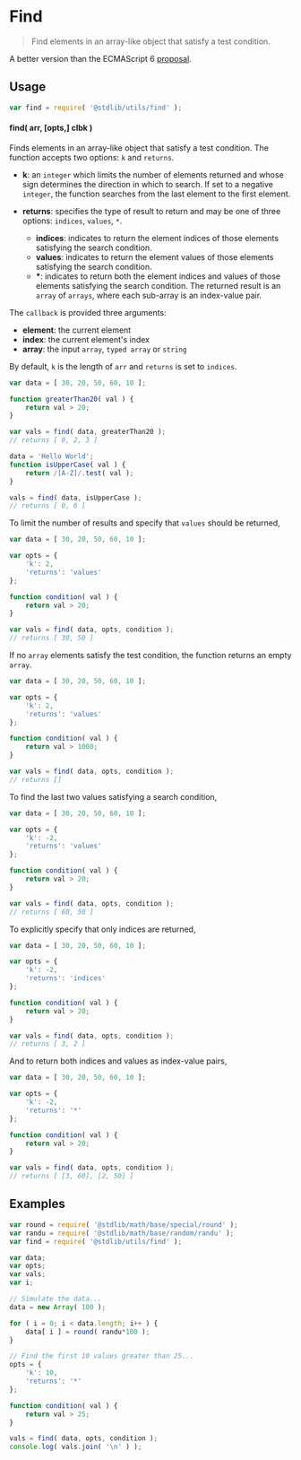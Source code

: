 # Find

> Find elements in an array-like object that satisfy a test condition.

A better version than the ECMAScript 6 [proposal][find-proposal].


<section class="usage">

## Usage

``` javascript
var find = require( '@stdlib/utils/find' );
```

#### find( arr, \[opts,\] clbk )

Finds elements in an array-like object that satisfy a test condition. The function accepts two options: `k` and `returns`.

* 	__k__: an `integer` which limits the number of elements returned and whose sign determines the direction in which to search. If set to a negative `integer`, the function searches from the last element to the first element.

* 	__returns__: specifies the type of result to return and may be one of three options: `indices`, `values`, `*`.
    - 	__indices__: indicates to return the element indices of those elements satisfying the search condition.
    - 	__values__: indicates to return the element values of those elements satisfying the search condition.
    -	__*__: indicates to return both the element indices and values of those elements satisfying the search condition. The returned result is an `array` of `arrays`, where each sub-array is an index-value pair.

The `callback` is provided three arguments:
*	__element__: the current element
*	__index__: the current element's index
*	__array__: the input `array`, `typed array` or `string`

By default, `k` is the length of `arr` and `returns` is set to `indices`.

``` javascript
var data = [ 30, 20, 50, 60, 10 ];

function greaterThan20( val ) {
    return val > 20;
}

var vals = find( data, greaterThan20 );
// returns [ 0, 2, 3 ]

data = 'Hello World';
function isUpperCase( val ) {
    return /[A-Z]/.test( val );
}

vals = find( data, isUpperCase );
// returns [ 0, 6 ]
```

To limit the number of results and specify that `values` should be returned,


``` javascript
var data = [ 30, 20, 50, 60, 10 ];

var opts = {
    'k': 2,
    'returns': 'values'
};

function condition( val ) {
    return val > 20;
}

var vals = find( data, opts, condition );
// returns [ 30, 50 ]
```

If no `array` elements satisfy the test condition, the function returns an empty `array`.

``` javascript
var data = [ 30, 20, 50, 60, 10 ];

var opts = {
    'k': 2,
    'returns': 'values'
};

function condition( val ) {
    return val > 1000;
}

var vals = find( data, opts, condition );
// returns []
```

To find the last two values satisfying a search condition,

``` javascript
var data = [ 30, 20, 50, 60, 10 ];

var opts = {
    'k': -2,
    'returns': 'values'
};

function condition( val ) {
    return val > 20;
}

var vals = find( data, opts, condition );
// returns [ 60, 50 ]
```

To explicitly specify that only indices are returned,

``` javascript
var data = [ 30, 20, 50, 60, 10 ];

var opts = {
    'k': -2,
    'returns': 'indices'
};

function condition( val ) {
    return val > 20;
}

var vals = find( data, opts, condition );
// returns [ 3, 2 ]
```

And to return both indices and values as index-value pairs,

``` javascript
var data = [ 30, 20, 50, 60, 10 ];

var opts = {
    'k': -2,
    'returns': '*'
};

function condition( val ) {
    return val > 20;
}

var vals = find( data, opts, condition );
// returns [ [3, 60], [2, 50] ]
```

<!-- </usage> -->


<section class="examples">

## Examples

``` javascript
var round = require( '@stdlib/math/base/special/round' );
var randu = require( '@stdlib/math/base/random/randu' );
var find = require( '@stdlib/utils/find' );

var data;
var opts;
var vals;
var i;

// Simulate the data...
data = new Array( 100 );

for ( i = 0; i < data.length; i++ ) {
    data[ i ] = round( randu*100 );
}

// Find the first 10 values greater than 25...
opts = {
    'k': 10,
    'returns': '*'
};

function condition( val ) {
    return val > 25;
}

vals = find( data, opts, condition );
console.log( vals.join( '\n' ) );
```

<!-- </examples> -->


<section class="links">

[find-proposal]: https://developer.mozilla.org/en-US/docs/Web/JavaScript/Reference/Global_Objects/Array/find

<!-- </links> -->
